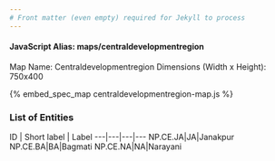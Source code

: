 ```yaml
---
# Front matter (even empty) required for Jekyll to process
---
```


#### JavaScript Alias: maps/centraldevelopmentregion

Map Name: Centraldevelopmentregion
Dimensions (Width x Height): 750x400




{% embed_spec_map centraldevelopmentregion-map.js %}

### List of Entities

ID | Short label | Label
---|---|---|---
NP.CE.JA|JA|Janakpur
NP.CE.BA|BA|Bagmati
NP.CE.NA|NA|Narayani